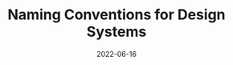 ---
date: 2022-06-16
permalink: false
publisher: backlight_dev
tags:
  - design-systems
  - naming
  - conventions
target_url: https://backlight.dev/blog/naming-conventions-for-design-systems/
title: Naming Conventions for Design Systems
---